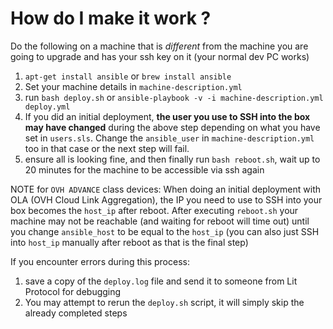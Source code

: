 # How do I make it work ?
Do the following on a machine that is _different_ from the machine you are going to upgrade and has your ssh key on it (your normal dev PC works)

1. `apt-get install ansible` or `brew install ansible`
2. Set your machine details in `machine-description.yml`
3. run `bash deploy.sh` or `ansible-playbook -v -i machine-description.yml deploy.yml`
4. If you did an initial deployment, **the user you use to SSH into the box may have changed** during the above step depending on what you have set in `users.sls`. Change the `ansible_user` in `machine-description.yml` too in that case or the next step will fail.
5. ensure all is looking fine, and then finally run `bash reboot.sh`, wait up to 20 minutes for the machine to be accessible via ssh again

NOTE for `OVH ADVANCE` class devices:
    When doing an initial deployment with OLA (OVH Cloud Link Aggregation), the IP you need to use to SSH into your box becomes the `host_ip` after reboot.
    After executing `reboot.sh` your machine may not be reachable (and waiting for reboot will time out) until you change `ansible_host` to be equal to the `host_ip` (you can also just SSH into `host_ip` manually after reboot as that is the final step)

If you encounter errors during this process:
1. save a copy of the `deploy.log` file and send it to someone from Lit Protocol for debugging
2. You may attempt to rerun the `deploy.sh` script, it will simply skip the already completed steps